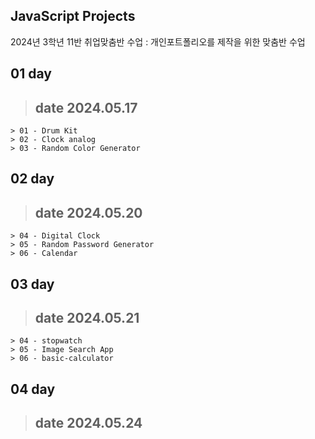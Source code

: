 ## JavaScript Projects
2024년 3학년 11반 취업맞춤반 수업 : 개인포트폴리오를 제작을 위한 맞춤반 수업
## 01 day
  > ## date 2024.05.17
    > 01 - Drum Kit
    > 02 - Clock analog
    > 03 - Random Color Generator

## 02 day
  > ## date 2024.05.20
    > 04 - Digital Clock
    > 05 - Random Password Generator
    > 06 - Calendar

## 03 day
  > ## date 2024.05.21
    > 04 - stopwatch
    > 05 - Image Search App
    > 06 - basic-calculator


## 04 day
  > ## date 2024.05.24